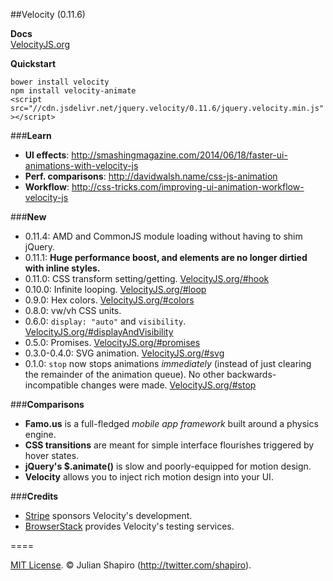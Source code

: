 ##Velocity (0.11.6)

**Docs**  
[VelocityJS.org](http://VelocityJS.org)

**Quickstart**  

`bower install velocity`  
`npm install velocity-animate`  
`<script src="//cdn.jsdelivr.net/jquery.velocity/0.11.6/jquery.velocity.min.js"></script>`

###**Learn**

- **UI effects**: http://smashingmagazine.com/2014/06/18/faster-ui-animations-with-velocity-js
- **Perf. comparisons**: http://davidwalsh.name/css-js-animation
- **Workflow**: http://css-tricks.com/improving-ui-animation-workflow-velocity-js

###**New**

- 0.11.4: AMD and CommonJS module loading without having to shim jQuery.
- 0.11.1: **Huge performance boost, and elements are no longer dirtied with inline styles.**
- 0.11.0: CSS transform setting/getting. [VelocityJS.org/#hook](http://VelocityJS.org/#hook)
- 0.10.0: Infinite looping. [VelocityJS.org/#loop](http://VelocityJS.org/#loop)
- 0.9.0: Hex colors. [VelocityJS.org/#colors](http://VelocityJS.org/#colors)
- 0.8.0: vw/vh CSS units.
- 0.6.0: `display: "auto"` and `visibility`. [VelocityJS.org/#displayAndVisibility](http://VelocityJS.org/#displayAndVisibility)
- 0.5.0: Promises. [VelocityJS.org/#promises](http://VelocityJS.org/#promises)
- 0.3.0-0.4.0: SVG animation. [VelocityJS.org/#svg](http://VelocityJS.org/#svg)
- 0.1.0: `stop` now stops animations *immediately* (instead of just clearing the remainder of the animation queue). No other backwards-incompatible changes were made. [VelocityJS.org/#stop](http://VelocityJS.org/#stop)

###**Comparisons**

- **Famo.us** is a full-fledged *mobile app framework* built around a physics engine.
- **CSS transitions** are meant for simple interface flourishes triggered by hover states.
- **jQuery's $.animate()** is slow and poorly-equipped for motion design.
- **Velocity** allows you to inject rich motion design into your UI.

###**Credits**

- <a href="https://stripe.com/blog/stripe-open-source-retreat">Stripe</a> sponsors Velocity's development.
- <a href="http://browserstack.com">BrowserStack</a> provides Velocity's testing services. 

====

[MIT License](LICENSE). © Julian Shapiro (http://twitter.com/shapiro).
